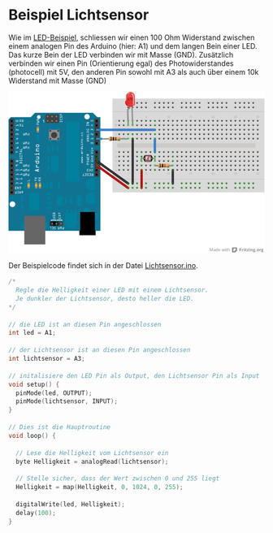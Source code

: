 Beispiel Lichtsensor
======================

Wie im [LED-Beispiel](../LED/LED.md), schliessen wir einen 100 Ohm Widerstand zwischen einem analogen Pin des Arduino (hier: A1) und dem langen Bein einer LED. 
Das kurze Bein der LED verbinden wir mit Masse (GND). 
Zusätzlich verbinden wir einen Pin (Orientierung egal) des Photowiderstandes (photocell) mit 5V, den anderen Pin sowohl mit A3 als auch über einem 10k Widerstand mit Masse (GND) 

![Fritzing schema](Lichtsensor.png)

Der Beispielcode findet sich in der Datei [Lichtsensor.ino](Lichtsensor.ino).

```c++
/*
  Regle die Helligkeit einer LED mit einem Lichtsensor.
  Je dunkler der Lichtsensor, desto heller die LED.
*/

// die LED ist an diesen Pin angeschlossen
int led = A1;

// der Lichtsensor ist an diesen Pin angeschlossen
int lichtsensor = A3;

// initalisiere den LED Pin als Output, den Lichtsensor Pin als Input
void setup() {
  pinMode(led, OUTPUT);
  pinMode(lichtsensor, INPUT);
}

// Dies ist die Hauptroutine
void loop() {

  // Lese die Helligkeit vom Lichtsensor ein
  byte Helligkeit = analogRead(lichtsensor);

  // Stelle sicher, dass der Wert zwischen 0 und 255 liegt
  Helligkeit = map(Helligkeit, 0, 1024, 0, 255);

  digitalWrite(led, Helligkeit);
  delay(100);
}
```


